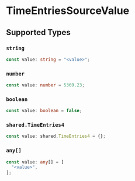 # TimeEntriesSourceValue


## Supported Types

### `string`

```typescript
const value: string = "<value>";
```

### `number`

```typescript
const value: number = 5369.23;
```

### `boolean`

```typescript
const value: boolean = false;
```

### `shared.TimeEntries4`

```typescript
const value: shared.TimeEntries4 = {};
```

### `any[]`

```typescript
const value: any[] = [
  "<value>",
];
```

